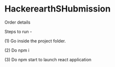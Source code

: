 # HackerearthSHubmission
Order details


Steps to run - 

(1) Go inside the project folder.

(2) Do npm i

(3) Do npm start to launch react application
